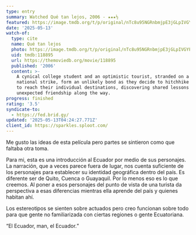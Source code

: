 ```yaml
---
type: entry
summary: Watched Qué tan lejos, 2006 - ★★★½
featured: https://image.tmdb.org/t/p/original/nTc8u95NGRnbmjpE3jGLpIVGYFa.jpg
date: '2025-05-13'
watch-of:
  type: cite
  name: Qué tan lejos
  photo: https://image.tmdb.org/t/p/original/nTc8u95NGRnbmjpE3jGLpIVGYFa.jpg
  uid: tmdb:118895
  url: https://themoviedb.org/movie/118895
  published: '2006'
  content: >-
    A cynical college student and an optimistic tourist, stranded on a bus by a
    national strike, form an unlikely bond as they decide to hitchhike together
    to reach their individual destinations, discovering shared lessons and
    unexpected friendship along the way.
progress: finished
rating: '3.5'
syndicate-to:
  - https://fed.brid.gy/
updated: '2025-05-13T04:24:27.771Z'
client_id: https://sparkles.sploot.com/
---
```

Me gusto las ideas de esta película pero partes se sintieron como que faltaba otra toma.

Para mi, esta es una introducción al Ecuador por medio de sus personajes. La narración, que a veces parece fuera de lugar, nos cuenta suficiente de los personajes para establecer su identidad geográfica dentro del país. Es diferente ser de Quito, Cuenca o Guayaquil. Por lo menos eso es lo que creemos. Al poner a esos personajes del punto de vista de una turista da perspectiva a esas diferencias mientras ella aprende del país y quienes habitan ahí.

Los estereotipos se sienten sobre actuados pero creo funcionan sobre todo para que gente no familiarizada con ciertas regiones o gente Ecuatoriana.

<q>El Ecuador, man, el Ecuador.</q>
